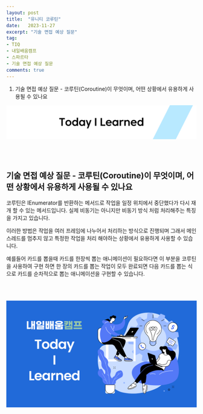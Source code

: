 ```yaml
---
layout: post
title:  "유니티 코루틴"
date:   2023-11-27
excerpt: "기술 면접 예상 질문"
tag:
- TIQ
- 내일배움캠프
- 스파르타
- 기술 면접 예상 질문
comments: true
---
```


1. 기술 면접 예상 질문 - 코루틴(Coroutine)이 무엇이며, 어떤 상황에서 유용하게 사용될 수 있나요


![nbcbanner](/assets/img/TILbanner.png)

<br/>
<br/>

## 기술 면접 예상 질문 - 코루틴(Coroutine)이 무엇이며, 어떤 상황에서 유용하게 사용될 수 있나요

코루틴은 IEnumerator를 반환하는 메서드로 작업을 일정 위치에서 중단했다가 다시 재개 할 수 있는 메서드입니다. 실제 비동기는 아니지만 비동기 방식 처럼 처리해주는 특징을 가지고 있습니다.

이러한 방법은 작업을 여러 프레임에 나누어서 처리하는 방식으로 진행되며 그래서 메인 스레드를 멈추지 않고 특정한 작업을 처리 해야하는 상황에서 유용하게 사용할 수 있습니다.

예를들어 카드를 뽑을때 카드를 한장씩 뽑는 애니메이션이 필요하다면 이 부분을 
코루틴을 사용하여 구현 하면 한 장의 카드를 뽑는 작업이 모두 완료되면 다음 카드를 뽑는 식으로 카드를 순차적으로 뽑는 애니메이션을 구현할 수 있습니다.




<br/>
<br/>

![nbcthumbnail](/assets/img/thumbnail-image.png)